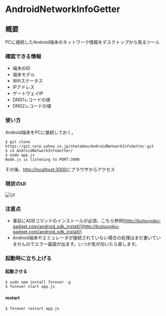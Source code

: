 # AndroidNetworkInfoGetter

## 概要
PCに接続したAndroid端末のネットワーク情報をデスクトップから見るツール

### 確認できる情報
* 端末のID
* 端末モデル
* Wifiステータス
* IPアドレス
* ゲートウェイIP
* DNS1レコードの値
* DNS2レコードの値


### 使い方
Android端末をPCに接続しておく。
```
$ git clone https://git.corp.yahoo.co.jp/shotakeu/AndroidNetworkInfoGetter.git
$ cd AndroidNetworkInfoGetter/
$ node app.js 
Node.js is listening to PORT:3000
```
その後、[http://localhost:3000](http://localhost:3000/)にブラウザからアクセス

### 現状のUI
![UI](http://takelab.sub.jp/wp-content/uploads/スクリーンショット-2017-09-17-10.32.29.png "UI")

### 注意点
* 事前にADBコマンドのインストールが必須、こちら参照[http://butsuyoku-gadget.com/android_sdk_install/](http://butsuyoku-gadget.com/android_sdk_install/)
* Android端末やエミュレータが接続されていない場合の処理はまだ書いていませんのでエラー画面が出ます。いつか気が向いたら直します。

### 起動時に立ち上げる
#### 起動させる
```
$ sudo npm install forever -g
$ forever start app.js
```

#### restart
```
$ forever restart app.js
```

